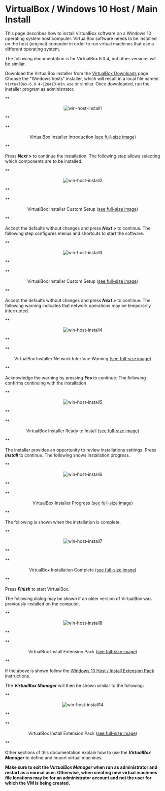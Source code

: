 # VirtualBox / Windows 10 Host / Main Install #

This page describes how to install VirtualBox software on a Windows 10 operating system host computer.
VirtualBox software needs to be installed on the host (original) computer in order to
run virtual machines that use a different operating system.

The following documentation is for VirtualBox 6.0.4, but other versions will be similar.

Download the VirtualBox installer from the [VirtualBox Downloads](https://www.virtualbox.org/wiki/Downloads) page.
Choose the "Windows hosts" installer, which will result in a local file named `VirtualBox-6.0.4-128413-Win.exe` or similar.
Once downloaded, run the installer program as administrator.

**<p style="text-align: center;">
![win-host-install1](images/win-host-install1.png)
</p>**

**<p style="text-align: center;">
VirtualBox Installer Introduction (<a href="../images/win-host-install1.png">see full-size image</a>)
</p>**

Press ***Next >*** to continue the installation.
The following step allows selecting which components are to be installed.

**<p style="text-align: center;">
![win-host-install2](images/win-host-install2.png)
</p>**

**<p style="text-align: center;">
VirtualBox Installer Custom Setup (<a href="../images/win-host-install2.png">see full-size image</a>)
</p>**

Accept the defaults without changes and press ***Next >*** to continue.
The following step configures menus and shortcuts to start the software.

**<p style="text-align: center;">
![win-host-install3](images/win-host-install3.png)
</p>**

**<p style="text-align: center;">
VirtualBox Installer Custom Setup (<a href="../images/win-host-install3.png">see full-size image</a>)
</p>**

Accept the defaults without changes and press ***Next >*** to continue.
The following warning indicates that network operations may be temporarily interrupted.

**<p style="text-align: center;">
![win-host-install4](images/win-host-install4.png)
</p>**

**<p style="text-align: center;">
VirtualBox Installer Network Interface Warning (<a href="../images/win-host-install4.png">see full-size image</a>)
</p>**

Acknowledge the warning by pressing ***Yes*** to continue.
The following confirms continuing with the installation.

**<p style="text-align: center;">
![win-host-install5](images/win-host-install5.png)
</p>**

**<p style="text-align: center;">
VirtualBox Installer Ready to Install (<a href="../images/win-host-install5.png">see full-size image</a>)
</p>**

The installer provides an opportunity to review installations settings.  Press ***Install*** to continue.
The following shows installation progress.

**<p style="text-align: center;">
![win-host-install6](images/win-host-install6.png)
</p>**

**<p style="text-align: center;">
VirtualBox Installer Progress (<a href="../images/win-host-install6.png">see full-size image</a>)
</p>**

The following is shown when the installation is complete.

**<p style="text-align: center;">
![win-host-install7](images/win-host-install7.png)
</p>**

**<p style="text-align: center;">
VirtualBox Installation Complete (<a href="../images/win-host-install7.png">see full-size image</a>)
</p>**

Press ***Finish*** to start VirtualBox.

The following dialog may be shown if an older version of VirtualBox was previously installed on the
computer.

**<p style="text-align: center;">
![win-host-install8](images/win-host-install8.png)
</p>**

**<p style="text-align: center;">
VirtualBox Install Extension Pack (<a href="../images/win-host-install8.png">see full-size image</a>)
</p>**

If the above is shown follow the [Windows 10 Host / Install Extension Pack](install-win-host-extension-pack.md) instructions.

The ***VirtualBox Manager*** will then be shown similar to the following:

**<p style="text-align: center;">
![win-host-install14](images/win-host-install14.png)
</p>**

**<p style="text-align: center;">
VirtualBox Install Extension Pack (<a href="../images/win-host-install14.png">see full-size image</a>)
</p>**

Other sections of this documentation explain how to use the ***VirtualBox Manager*** to define and import virtual machines.

**Make sure to exit the ***VirtualBox Manager*** when run as administrator and restart as a normal user.
Otherwise, when creating new virtual machines file locations may be for an administrator account and not the user
for which the VM is being created.**
